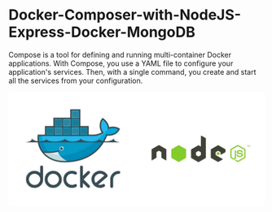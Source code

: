 # Docker-Composer-with-NodeJS-Express-Docker-MongoDB
Compose is a tool for defining and running multi-container Docker applications. With Compose, you use a YAML file to configure your application's services. Then, with a single command, you create and start all the services from your configuration.

<img src="https://raw.githubusercontent.com/soumyadip007/Dockerizing-Node-JS-Express-Project/master/flow1.jpeg" >
